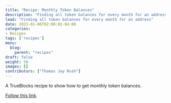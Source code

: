 ```yaml
---
title: "Recipe: Monthly Token Balances"
description: "Finding all token balances for every month for an address"
lead: "Finding all token balances for every month for an address"
date: 2023-01-06T02:00:02-04:00
categories:
- Recipes
tags: ['recipes']
menu: 
  blog:
    parent: "recipes"
draft: false
weight: 50
images: []
contributors: ["Thomas Jay Rush"]
---
```


A TrueBlocks recipe to show how to get monthly token balances.

[Follow this link](https://tjayrush.medium.com/recipe-monthly-token-balances-ff6a302fda80).
